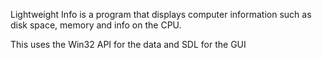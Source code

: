 Lightweight Info is a program that displays computer information such as disk space, memory and info on the CPU. 

This uses the Win32 API for the data and SDL for the GUI
